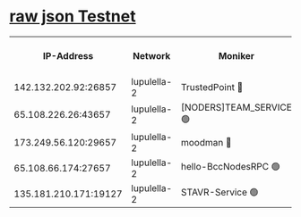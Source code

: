 [raw json Testnet](https://rpc-check.jaclalt.stavr.tech/jaclalt/rpc-jaclalt-result.json)
=

<table><tr><th>IP-Address</th><th>Network</th><th>Moniker</th><th>Latest Block Height</th><th>Earliest Block Height</th><th>Catching Up</th><th>Tx Index</th><th>Voting Power</th><th>Scan Time</th></tr><tr><td>142.132.202.92:26857</td><td>lupulella-2</td><td>TrustedPoint 🔴</td><td>6477640</td><td>6282001</td><td>False</td><td>off</td><td>5</td><td>2024-02-02T07:06:29.578398541UTC</td></tr><tr><td>65.108.226.26:43657</td><td>lupulella-2</td><td>[NODERS]TEAM_SERVICE 🟢</td><td>6477640</td><td>6282001</td><td>False</td><td>on</td><td>0</td><td>2024-02-02T07:06:29.961072414UTC</td></tr><tr><td>173.249.56.120:29657</td><td>lupulella-2</td><td>moodman 🔴</td><td>6477640</td><td>6377640</td><td>False</td><td>off</td><td>940134</td><td>2024-02-02T07:06:29.266176185UTC</td></tr><tr><td>65.108.66.174:27657</td><td>lupulella-2</td><td>hello-BccNodesRPC 🟢</td><td>6477640</td><td>6394001</td><td>False</td><td>on</td><td>0</td><td>2024-02-02T07:06:26.847328384UTC</td></tr><tr><td>135.181.210.171:19127</td><td>lupulella-2</td><td>STAVR-Service 🟢</td><td>6477638</td><td>6474001</td><td>False</td><td>on</td><td>0</td><td>2024-02-02T07:06:20.297678279UTC</td></tr></table>
